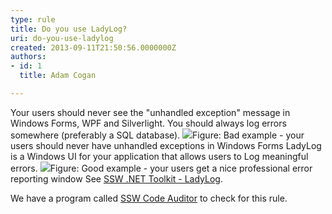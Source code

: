 ```yaml
---
type: rule
title: Do you use LadyLog?
uri: do-you-use-ladylog
created: 2013-09-11T21:50:56.0000000Z
authors:
- id: 1
  title: Adam Cogan

---
```


 
​Your users should never see the "unhandled exception" message in Windows Forms, WPF and Silverlight. You should always log errors somewhere (preferably a SQL database).
 ![](/PublishingImages/ladylog-bad.jpg)Figure: Bad example - your users should never have unhandled exceptions in Windows Forms
LadyLog is a Windows UI for your application that allows users to Log meaningful errors.
![](/PublishingImages/ladylog-good.jpg)Figure: Good example - your users get a nice professional error reporting window
See     [SSW .NET Toolkit - LadyLog](http&#58;//www.ssw.com.au/ssw/NetToolKit/04ExceptionReporter.aspx).

We have a program called [SSW Code Auditor](http&#58;//www.ssw.com.au/ssw/CodeAuditor/Default.aspx) to check for this rule.

